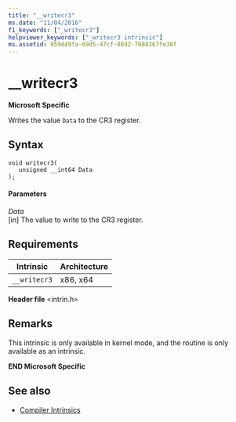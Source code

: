 ```yaml
---
title: "__writecr3"
ms.date: "11/04/2016"
f1_keywords: ["_writecr3"]
helpviewer_keywords: ["_writecr3 intrinsic"]
ms.assetid: 959d49fa-69d5-47cf-88d2-7688367fe38f
---
```

# __writecr3

**Microsoft Specific**

Writes the value `Data` to the CR3 register.

## Syntax

```
void writecr3(
   unsigned __int64 Data
);
```

#### Parameters

*Data*<br/>
[in] The value to write to the CR3 register.

## Requirements

|Intrinsic|Architecture|
|---------------|------------------|
|`__writecr3`|x86, x64|

**Header file** \<intrin.h>

## Remarks

This intrinsic is only available in kernel mode, and the routine is only available as an intrinsic.

**END Microsoft Specific**

## See also

- [Compiler Intrinsics](../intrinsics/compiler-intrinsics.md)
